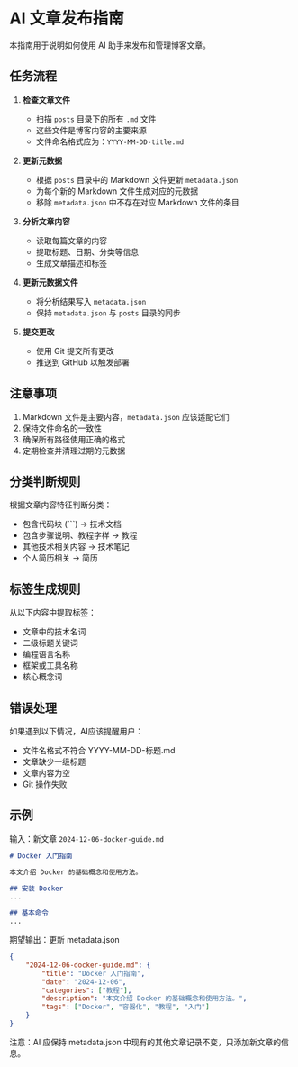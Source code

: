 # AI 文章发布指南

本指南用于说明如何使用 AI 助手来发布和管理博客文章。

## 任务流程

1. **检查文章文件**
   - 扫描 `posts` 目录下的所有 `.md` 文件
   - 这些文件是博客内容的主要来源
   - 文件命名格式应为：`YYYY-MM-DD-title.md`

2. **更新元数据**
   - 根据 `posts` 目录中的 Markdown 文件更新 `metadata.json`
   - 为每个新的 Markdown 文件生成对应的元数据
   - 移除 `metadata.json` 中不存在对应 Markdown 文件的条目

3. **分析文章内容**
   - 读取每篇文章的内容
   - 提取标题、日期、分类等信息
   - 生成文章描述和标签

4. **更新元数据文件**
   - 将分析结果写入 `metadata.json`
   - 保持 `metadata.json` 与 `posts` 目录的同步

5. **提交更改**
   - 使用 Git 提交所有更改
   - 推送到 GitHub 以触发部署

## 注意事项

1. Markdown 文件是主要内容，`metadata.json` 应该适配它们
2. 保持文件命名的一致性
3. 确保所有路径使用正确的格式
4. 定期检查并清理过期的元数据

## 分类判断规则

根据文章内容特征判断分类：
- 包含代码块 (```) → 技术文档
- 包含步骤说明、教程字样 → 教程
- 其他技术相关内容 → 技术笔记
- 个人简历相关 → 简历

## 标签生成规则

从以下内容中提取标签：
- 文章中的技术名词
- 二级标题关键词
- 编程语言名称
- 框架或工具名称
- 核心概念词

## 错误处理

如果遇到以下情况，AI应该提醒用户：
- 文件名格式不符合 YYYY-MM-DD-标题.md
- 文章缺少一级标题
- 文章内容为空
- Git 操作失败

## 示例

输入：新文章 `2024-12-06-docker-guide.md`
```markdown
# Docker 入门指南

本文介绍 Docker 的基础概念和使用方法。

## 安装 Docker
...

## 基本命令
...
```

期望输出：更新 metadata.json
```json
{
    "2024-12-06-docker-guide.md": {
        "title": "Docker 入门指南",
        "date": "2024-12-06",
        "categories": ["教程"],
        "description": "本文介绍 Docker 的基础概念和使用方法。",
        "tags": ["Docker", "容器化", "教程", "入门"]
    }
}
```

注意：AI 应保持 metadata.json 中现有的其他文章记录不变，只添加新文章的信息。
